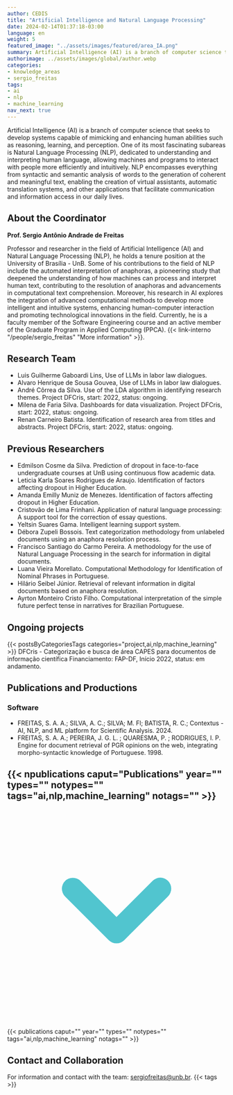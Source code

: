 ```yaml
---
author: CEDIS
title: "Artificial Intelligence and Natural Language Processing"
date: 2024-02-14T01:37:18-03:00
language: en
weight: 5
featured_image: "../assets/images/featured/area_IA.png"
summary: Artificial Intelligence (AI) is a branch of computer science that seeks to develop systems capable of mimicking and enhancing human abilities such as reasoning, learning, and perception. One of its most fascinating subareas is Natural Language Processing (NLP).
authorimage: ../assets/images/global/author.webp
categories:
- knowledge_areas
- sergio_freitas
tags: 
- ai
- nlp
- machine_learning
nav_next: true
---
```

Artificial Intelligence (AI) is a branch of computer science that seeks to develop systems capable of mimicking and enhancing human abilities such as reasoning, learning, and perception. One of its most fascinating subareas is Natural Language Processing (NLP), dedicated to understanding and interpreting human language, allowing machines and programs to interact with people more efficiently and intuitively. NLP encompasses everything from syntactic and semantic analysis of words to the generation of coherent and meaningful text, enabling the creation of virtual assistants, automatic translation systems, and other applications that facilitate communication and information access in our daily lives.

## About the Coordinator
**Prof. Sergio Antônio Andrade de Freitas**

Professor and researcher in the field of Artificial Intelligence (AI) and Natural Language Processing (NLP), he holds a tenure position at the University of Brasília - UnB. Some of his contributions to the field of NLP include the automated interpretation of anaphoras, a pioneering study that deepened the understanding of how machines can process and interpret human text, contributing to the resolution of anaphoras and advancements in computational text comprehension. Moreover, his research in AI explores the integration of advanced computational methods to develop more intelligent and intuitive systems, enhancing human-computer interaction and promoting technological innovations in the field. Currently, he is a faculty member of the Software Engineering course and an active member of the Graduate Program in Applied Computing (PPCA). {{< link-interno "/people/sergio_freitas" "More information" >}}.

## Research Team
- Luis Guilherme Gaboardi Lins, Use of LLMs in labor law dialogues.
- Alvaro Henrique de Sousa Gouvea, Use of LLMs in labor law dialogues.
- André Côrrea da Silva. Use of the LDA algorithm in identifying research themes. Project DFCris, start: 2022, status: ongoing.
- Milena de Faria Silva. Dashboards for data visualization. Project DFCris, start: 2022, status: ongoing.
- Renan Carneiro Batista. Identification of research area from titles and abstracts. Project DFCris, start: 2022, status: ongoing.

## Previous Researchers
- Edmilson Cosme da Silva. Prediction of dropout in face-to-face undergraduate courses at UnB using continuous flow academic data.
- Leticia Karla Soares Rodrigues de Araujo. Identification of factors affecting dropout in Higher Education.
- Amanda Emilly Muniz de Menezes. Identification of factors affecting dropout in Higher Education.
- Cristovão de Lima Frinhani. Application of natural language processing: A support tool for the correction of essay questions.
- Yeltsin Suares Gama. Intelligent learning support system.
- Débora Zupeli Bossois. Text categorization methodology from unlabeled documents using an anaphora resolution process.
- Francisco Santiago do Carmo Pereira. A methodology for the use of Natural Language Processing in the search for information in digital documents.
- Luana Vieira Morellato. Computational Methodology for Identification of Nominal Phrases in Portuguese.
- Hilário Seibel Júnior. Retrieval of relevant information in digital documents based on anaphora resolution.
- Ayrton Monteiro Cristo Filho. Computational interpretation of the simple future perfect tense in narratives for Brazilian Portuguese.

## Ongoing projects
{{< postsByCategoriesTags categories="project,ai,nlp,machine_learning" >}}
DFCris - Categorização e busca de área CAPES para documentos de informação científica
Financiamento: FAP-DF, Início 2022, status: em andamento.

## Publications and Productions
### Software
- FREITAS, S. A. A.; SILVA, A. C.; SILVA; M. Fl; BATISTA, R. C.; Contextus - AI, NLP, and ML platform for Scientific Analysis. 2024.
- FREITAS, S. A. A.; PEREIRA, J. G. L. ; QUARESMA, P. ; RODRIGUES, I. P. Engine for document retrieval of PGR opinions on the web, integrating morpho-syntactic knowledge of Portuguese. 1998.

<div id="npublications-section" x-data="{ showPublications: false }">
    <h2 id="npublications-title" @click="showPublications = !showPublications" class="text-xl font-bold mb-2 cursor-pointer flex items-center text-primary-900">
      {{< npublications caput="Publications" year="" types="" notypes="" tags="ai,nlp,machine_learning" notags="" >}}
      <svg :class="{'rotate-0': !showPublications, 'rotate-180': showPublications}" class="ml-2 h-5 w-5 transform transition-transform duration-200" xmlns="http://www.w3.org/2000/svg" viewBox="0 0 20 20" fill="#51C5CF"><path fill-rule="evenodd" d="M5.293 7.293a1 1 0 011.414 0L10 10.586l3.293-3.293a1 1 0 111.414 1.414l-4 4a1 1 0 01-1.414 0l-4-4a1 1 0 010-1.414z" clip-rule="evenodd" /></svg>
    </h2>
    <div x-show="showPublications" x-cloak>
      {{< publications caput="" year="" types="" notypes="" tags="ai,nlp,machine_learning" notags="" >}} 
    </div>
</div>

## Contact and Collaboration
For information and contact with the team: [sergiofreitas@unb.br](mailto:sergiofreitas@unb.br).
{{< tags >}}